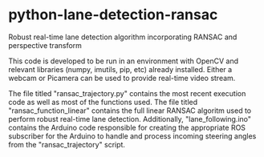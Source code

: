 # python-lane-detection-ransac
Robust real-time lane detection algorithm incorporating RANSAC and perspective transform

This code is developed to be run in an environment with OpenCV and relevant libraries (numpy, imutils, pip, etc) already installed. Either a webcam or Picamera can be used to provide real-time video stream.

The file titled "ransac_trajectory.py" contains the most recent execution code as well as most of the functions used. The file titled "ransac_function_linear" contains the full linear RANSAC algoritm used to perform robust real-time lane detection. Additionally, "lane_following.ino" contains the Arduino code responsible for creating the appropriate ROS subscriber for the Arduino to handle and process incoming steering angles from the "ransac_trajectory" script.
